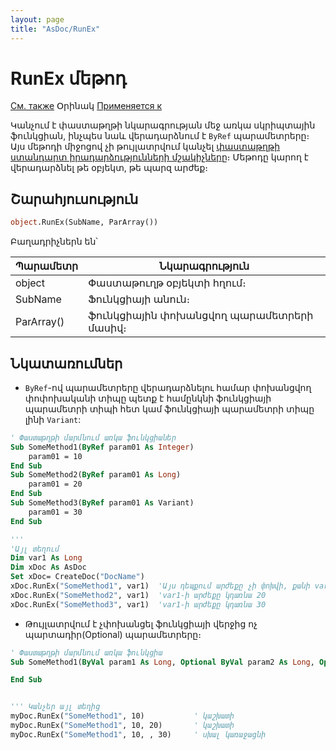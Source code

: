 ```yaml
---
layout: page
title: "AsDoc/RunEx"
---
```

# RunEx մեթոդ

[См. также](../Asdoc.md) Օրինակ [Применяется к](../Asdoc.md)



Կանչում է փաստաթղթի նկարագրության մեջ առկա սկրիպտային ֆունկցիան, ինչպես նաև վերադարձնում է `ByRef` պարամետրերը։  
Այս մեթոդի միջոցով չի թույլատրվում կանչել [փաստաթղթի ստանդարտ իրադարձությունների մշակիչները](../../scriptstproced.html)։
Մեթոդը կարող է վերադարձնել թե օբյեկտ, թե պարզ արժեք։

## Շարահյուսություն

``` vb
object.RunEx(SubName, ParArray())
```

Բաղադրիչներն են՝ 

| Պարամետր | Նկարագրություն |
|--|--|
| object | Փաստաթուղթ օբյեկտի հղում։|
| SubName | Ֆունկցիայի  անուն։ |
| ParArray() | ֆունկցիային փոխանցվող պարամետրերի մասիվ։  |


## Նկատառումներ

* `ByRef`-ով պարամետրերը վերադարձնելու համար փոխանցվող փոփոխականի տիպը պետք է համընկնի ֆունկցիայի պարամետրի տիպի հետ կամ ֆունկցիայի պարամետրի տիպը լինի `Variant`: 

``` vb
' Փաստաթղթի մարմնում առկա ֆունկցիաներ
Sub SomeMethod1(ByRef param01 As Integer)
    param01 = 10
End Sub
Sub SomeMethod2(ByRef param01 As Long)
    param01 = 20
End Sub
Sub SomeMethod3(ByRef param01 As Variant)
    param01 = 30
End Sub

'''
'Այլ տեղում
Dim var1 As Long
Dim xDoc As AsDoc
Set xDoc= CreateDoc("DocName")
xDoc.RunEx("SomeMethod1", var1)  'Այս դեպքում արժեքը չի փոխվի, քանի var1-ի տիպը չի համապատասխանում param01-ի տիպին
xDoc.RunEx("SomeMethod2", var1)  'var1-ի արժեքը կդառնա 20
xDoc.RunEx("SomeMethod3", var1)  'var1-ի արժեքը կդառնա 30
```


* Թույլատրվում է չփոխանցել ֆունկցիայի վերջից ոչ պարտադիր(Optional) պարամետրերը։ 

``` vb
' Փաստաթղթի մարմնում առկա ֆունկցիա
Sub SomeMethod1(ByVal param1 As Long, Optional ByVal param2 As Long, Optional ByVal param3 As Long)

End Sub


''' Կանչեր այլ տեղից
myDoc.RunEx("SomeMethod1", 10)           ' կաշխատի
myDoc.RunEx("SomeMethod1", 10, 20)       ' կաշխատի
myDoc.RunEx("SomeMethod1", 10, , 30)     ' սխալ կառաջացնի
```
